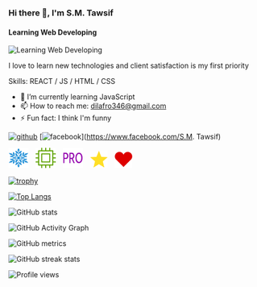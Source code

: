 ### Hi there 👋, I'm S.M. Tawsif
#### Learning Web Developing
![Learning Web Developing](https://arturssmirnovs.github.io/github-profile-readme-generator/images/banner.png)

 I love to learn new technologies and client satisfaction is my first priority


Skills:  REACT / JS / HTML / CSS

- 🌱 I’m currently learning JavaScript 
- 📫 How to reach me: dilafro346@gmail.com 
- ⚡ Fun fact: I think I'm funny 


[<img src='https://cdn.jsdelivr.net/npm/simple-icons@3.0.1/icons/github.svg' alt='github' height='40'>](https://github.com/Tawsif05)  [<img src='https://cdn.jsdelivr.net/npm/simple-icons@3.0.1/icons/facebook.svg' alt='facebook' height='40'>](https://www.facebook.com/S.M. Tawsif)  

<a href='https://archiveprogram.github.com/'><img src='https://raw.githubusercontent.com/acervenky/animated-github-badges/master/assets/acbadge.gif' width='40' height='40'></a> <a href='https://docs.github.com/en/developers'><img src='https://raw.githubusercontent.com/acervenky/animated-github-badges/master/assets/devbadge.gif' width='40' height='40'></a> <a href='https://github.com/pricing'><img src='https://raw.githubusercontent.com/acervenky/animated-github-badges/master/assets/pro.gif' width='40' height='40'></a> <a href='https://stars.github.com/'><img src='https://raw.githubusercontent.com/acervenky/animated-github-badges/master/assets/starbadge.gif' width='35' height='35'></a> <a href='https://docs.github.com/en/github/supporting-the-open-source-community-with-github-sponsors'><img src='https://raw.githubusercontent.com/acervenky/animated-github-badges/master/assets/sponsorbadge.gif' width='35' height='35'></a> 

[![trophy](https://github-profile-trophy.vercel.app/?username=Tawsif05)](https://github.com/ryo-ma/github-profile-trophy)

[![Top Langs](https://github-readme-stats.vercel.app/api/top-langs/?username=Tawsif05)](https://github.com/anuraghazra/github-readme-stats)

![GitHub stats](https://github-readme-stats.vercel.app/api?username=Tawsif05&show_icons=true)  

![GitHub Activity Graph](https://activity-graph.herokuapp.com/graph?username=Tawsif05)  

![GitHub metrics](https://metrics.lecoq.io/Tawsif05)  

![GitHub streak stats](https://streak-stats.demolab.com/?user=Tawsif05)  

![Profile views](https://gpvc.arturio.dev/Tawsif05)  
